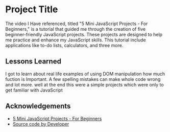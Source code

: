 
# Project Title

The video I Have referenced, titled "5 Mini JavaScript Projects - For Beginners," is a tutorial that guided me through the creation of five beginner-friendly JavaScript projects. These projects are designed to help me practice and enhance my JavaScript skills. 
This tutorial include applications like to-do lists, calculators, and three more.




## Lessons Learned

I got to learn about real life examples of using DOM manipulation 
how much fuction is Important. A few spelling mistakes can make whole code wrong and lot more. well at the end this were a simple projects which were only to get familiar with JavaScript


## Acknowledgements

 - [5 Mini JavaScript Projects - For Beginners](https://youtu.be/2ml4x0rO1PQ?si=A1JmOq6wSyeDGnQE)
 - [Source code by Developer](https://github.com/techwithtim/5-Mini-JS-Projects-for-Beginners)

